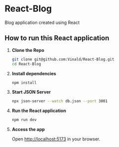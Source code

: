 # React-Blog

Blog application created using React

## How to run this React application

1. **Clone the Repo**

    ```sh
    git clone git@github.com:Vinald/React-Blog.git
    cd React-Blog
    ```

2. **Install dependencies**

    ```sh
    npm install
    ```

3. **Start JSON Server**

    ```sh
    npx json-server --watch db.json --port 3001
    ```

4. **Run the React application**

    ```sh
    npm run dev
    ```

5. **Access the app**

    Open [http://localhost:5173](http://localhost:5173) in your browser.
